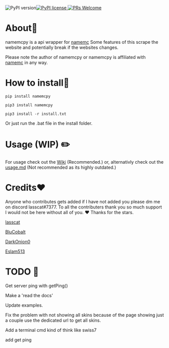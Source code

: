 ![PyPI version](https://badge.fury.io/py/namemcpy.svg)[![PyPI license](https://img.shields.io/pypi/l/namemcpy.svg) ![PRs Welcome](https://img.shields.io/badge/PRs-welcome-brightgreen.svg?style=flat-square)](http://makeapullrequest.com)
# About📄
namemcpy is a api wrapper for [namemc](https://namemc.com)
Some features of this scrape the website and potentially break if the websites changes.


Please note the author of namemcpy or namemcpy is affiliated with [namemc](https://namemc.com/) in any way.


# How to install💾

`pip install namemcpy`

`pip3 install namemcpy`

`pip3 install -r install.txt`

Or just run the .bat file in the install folder.

# Usage (WIP) ✏️

For usage check out the [Wiki](https://github.com/lasscat/namemcpy/wiki) (Recommended.) or, alternativly check out the [usage.md](https://github.com/lasscat/namemcpy/blob/main/USAGE.md) (Not recommended as its highly outdated.)

  # Credits❤️
Anyone who contributes gets added if I have not added you please dm me on discord lasscat#7377. To all the contributers thank you so much support I would not be here without all of you. ❤️ Thanks for the stars.

[lasscat](https://github.com/lasscat)

[BluCobalt](https://github.com/BluCobalt)

[DarkOnion0](https://github.com/DarkOnion0)

[Eslam513](https://github.com/Eslam512)


# TODO 🧠
Get server ping with getPing()

Make a 'read the docs'

Update examples.

Fix the problem with not showing all skins because of the page showing just a couple use the dedicated url to get all skins.


Add a terminal cmd kind of think like swiss7

add get ping
